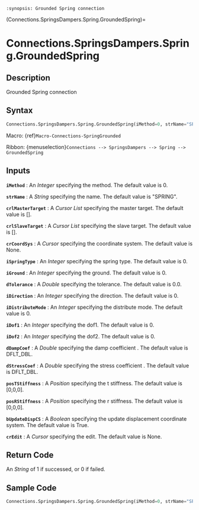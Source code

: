 ```{module} Connections.SpringsDampers.Spring.GroundedSpring()
:synopsis: Grounded Spring connection
```

(Connections.SpringsDampers.Spring.GroundedSpring)=

# Connections.SpringsDampers.Spring.GroundedSpring

## Description

Grounded Spring connection

## Syntax

```python
Connections.SpringsDampers.Spring.GroundedSpring(iMethod=0, strName="SPRING", crlMasterTarget=[], crlSlaveTarget=[], crCoordSys=None, iSpringType=0, iGround=0, dTolerance=0.0, iDirection=0, iDistributeMode=0, iDof1=0, iDof2=0, dDampCoef=DFLT_DBL, dStressCoef=DFLT_DBL, posTStiffness=[0,0,0], posRStiffness=[0,0,0], bUpdateDispCS=True, crEdit=None)
```

Macro: {ref}`Macro-Connections-SpringGrounded`

Ribbon: {menuselection}`Connections --> SpringsDampers --> Spring --> GroundedSpring`

## Inputs

**`iMethod`**
: An _Integer_ specifying the method. The default value is 0.

**`strName`**
: A _String_ specifying the name. The default value is "SPRING".

**`crlMasterTarget`**
: A _Cursor List_ specifying the master target. The default value is [].

**`crlSlaveTarget`**
: A _Cursor List_ specifying the slave target. The default value is [].

**`crCoordSys`**
: A _Cursor_ specifying the coordinate system. The default value is None.

**`iSpringType`**
: An _Integer_ specifying the spring type. The default value is 0.

**`iGround`**
: An _Integer_ specifying the ground. The default value is 0.

**`dTolerance`**
: A _Double_ specifying the tolerance. The default value is 0.0.

**`iDirection`**
: An _Integer_ specifying the direction. The default value is 0.

**`iDistributeMode`**
: An _Integer_ specifying the distribute mode. The default value is 0.

**`iDof1`**
: An _Integer_ specifying the dof1. The default value is 0.

**`iDof2`**
: An _Integer_ specifying the dof2. The default value is 0.

**`dDampCoef`**
: A _Double_ specifying the damp coefficient . The default value is DFLT_DBL.

**`dStressCoef`**
: A _Double_ specifying the stress coefficient . The default value is DFLT_DBL.

**`posTStiffness`**
: A _Position_ specifying the t stiffness. The default value is [0,0,0].

**`posRStiffness`**
: A _Position_ specifying the r stiffness. The default value is [0,0,0].

**`bUpdateDispCS`**
: A _Boolean_ specifying the update displacement coordinate system. The default value is True.

**`crEdit`**
: A _Cursor_ specifying the edit. The default value is None.

## Return Code

An _String_ of 1 if successed, or 0 if failed.

## Sample Code

```python
Connections.SpringsDampers.Spring.GroundedSpring(iMethod=0, strName="SPRING", crlMasterTarget=[], crlSlaveTarget=[], crCoordSys=None, iSpringType=0, iGround=0, dTolerance=0.0, iDirection=0, iDistributeMode=0, iDof1=0, iDof2=0, dDampCoef=DFLT_DBL, dStressCoef=DFLT_DBL, posTStiffness=[0,0,0], posRStiffness=[0,0,0], bUpdateDispCS=True, crEdit=None)
```
